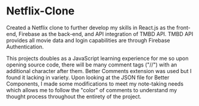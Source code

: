 # Netflix-Clone

Created a Netflix clone to further develop my skills in React.js as the front-end, Firebase as the back-end, and API integration of TMBD API. TMBD API provides all movie data and login capabilities are through Firebase Authentication.

This projects doubles as a JavaScript learning experience for me so upon opening source code, there will be many comment tags ("//") with an additional character after them. Better Comments extension was used but I found it lacking in variety. Upon looking at the JSON file for Better Components, I made some modifications to meet my note-taking needs which allows me to follow the "color" of comments to understand my thought process throughout the entirety of the project.
